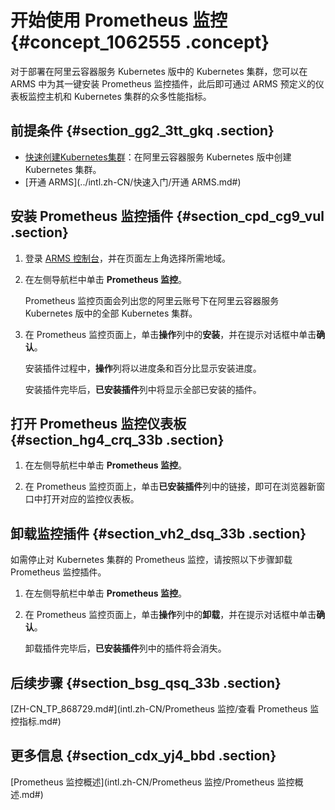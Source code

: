 # 开始使用 Prometheus 监控 {#concept_1062555 .concept}

对于部署在阿里云容器服务 Kubernetes 版中的 Kubernetes 集群，您可以在 ARMS 中为其一键安装 Prometheus 监控插件，此后即可通过 ARMS 预定义的仪表板监控主机和 Kubernetes 集群的众多性能指标。

## 前提条件 {#section_gg2_3tt_gkq .section}

-   [快速创建Kubernetes集群](../../../../../intl.zh-CN/快速入门/基础入门/快速创建Kubernetes集群.md#)：在阿里云容器服务 Kubernetes 版中创建 Kubernetes 集群。
-   [开通 ARMS](../intl.zh-CN/快速入门/开通 ARMS.md#)

## 安装 Prometheus 监控插件 {#section_cpd_cg9_vul .section}

1.  登录 [ARMS 控制台](https://arms-ap-southeast-1.console.aliyun.com/#/home)，并在页面左上角选择所需地域。
2.  在左侧导航栏中单击 **Prometheus 监控**。

    Prometheus 监控页面会列出您的阿里云账号下在阿里云容器服务 Kubernetes 版中的全部 Kubernetes 集群。

3.  在 Prometheus 监控页面上，单击**操作**列中的**安装**，并在提示对话框中单击**确认**。

    安装插件过程中，**操作**列将以进度条和百分比显示安装进度。

    安装插件完毕后，**已安装插件**列中将显示全部已安装的插件。


## 打开 Prometheus 监控仪表板 {#section_hg4_crq_33b .section}

1.  在左侧导航栏中单击 **Prometheus 监控**。

2.  在 Prometheus 监控页面上，单击**已安装插件**列中的链接，即可在浏览器新窗口中打开对应的监控仪表板。


## 卸载监控插件 {#section_vh2_dsq_33b .section}

如需停止对 Kubernetes 集群的 Prometheus 监控，请按照以下步骤卸载 Prometheus 监控插件。

1.  在左侧导航栏中单击 **Prometheus 监控**。

2.  在 Prometheus 监控页面上，单击**操作**列中的**卸载**，并在提示对话框中单击**确认**。

    卸载插件完毕后，**已安装插件**列中的插件将会消失。


## 后续步骤 {#section_bsg_qsq_33b .section}

[ZH-CN\_TP\_868729.md\#](intl.zh-CN/Prometheus 监控/查看 Prometheus 监控指标.md#)

## 更多信息 {#section_cdx_yj4_bbd .section}

[Prometheus 监控概述](intl.zh-CN/Prometheus 监控/Prometheus 监控概述.md#)

